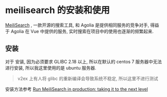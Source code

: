 # meilisearch 的安装和使用

[MeiliSearch](https://docs.meilisearch.com) , 一款开源的搜索工具, 和 Agolia 是提供相同服务的竞争对手, 得益于 Agolia 在 Vue 中提供的服务, 实时搜索在项目中的使用也逐渐的频繁起来.

## 安装

对于 安装, 因为必须要求 GLIBC 2.18 以上, 所以在默认的 centos 7 服务器中无法进行安装, 所以我这里使用的是 ubuntu 服务器.

> v2ex 上有人将 glibc 的重新编译会导致系统不稳定, 所以这里不进行测试

安装方法参考 [Run MeiliSearch in production: taking it to the next level](https://docs.meilisearch.com/create/how_to/running_production.html)
